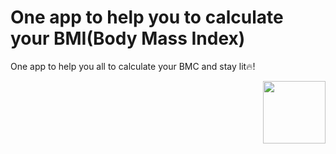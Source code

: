 # One app to help you to calculate your BMI(Body Mass Index)
One app to help you all to calculate your BMC and stay lit🔥!


<img align="right" width="100" height="100" src="(https://github.com/BrazillianBeast/OneBitHealth-App/blob/main/assets/screenshot.png?raw=true">
